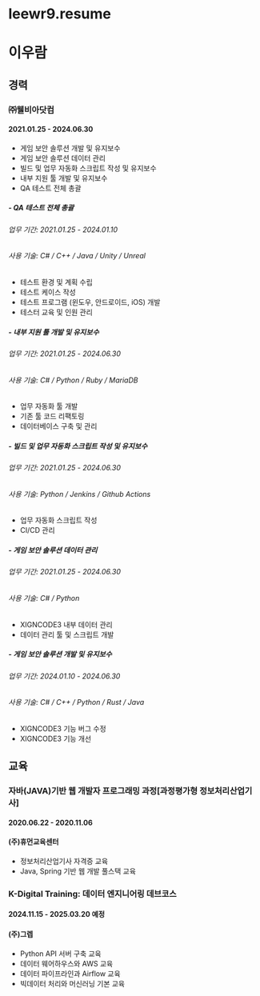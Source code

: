 # leewr9.resume

# 이우람 

## 경력
### ㈜웰비아닷컴
#### 2021.01.25 - 2024.06.30
* 게임 보안 솔루션 개발 및 유지보수
* 게임 보안 솔루션 데이터 관리
* 빌드 및 업무 자동화 스크립트 작성 및 유지보수
* 내부 지원 툴 개발 및 유지보수
* QA 테스트 전체 총괄
##### - QA 테스트 전체 총괄
###### 업무 기간: 2021.01.25 - 2024.01.10
###### 사용 기술: C# / C++ / Java / Unity / Unreal
* 테스트 환경 및 계획 수립
* 테스트 케이스 작성
* 테스트 프로그램 (윈도우, 안드로이드, iOS) 개발
* 테스터 교육 및 인원 관리
##### - 내부 지원 툴 개발 및 유지보수
###### 업무 기간: 2021.01.25 - 2024.06.30
###### 사용 기술: C# / Python / Ruby / MariaDB
* 업무 자동화 툴 개발
* 기존 툴 코드 리팩토링
* 데이터베이스 구축 및 관리
##### - 빌드 및 업무 자동화 스크립트 작성 및 유지보수
###### 업무 기간: 2021.01.25 - 2024.06.30
###### 사용 기술: Python / Jenkins / Github Actions
* 업무 자동화 스크립트 작성
* CI/CD 관리
##### - 게임 보안 솔루션 데이터 관리
###### 업무 기간: 2021.01.25 - 2024.06.30
###### 사용 기술: C# / Python
* XIGNCODE3 내부 데이터 관리
* 데이터 관리 툴 및 스크립트 개발
##### - 게임 보안 솔루션 개발 및 유지보수
###### 업무 기간: 2024.01.10 - 2024.06.30
###### 사용 기술: C# / C++ / Python / Rust / Java
* XIGNCODE3 기능 버그 수정
* XIGNCODE3 기능 개선

## 교육
### 자바(JAVA)기반 웹 개발자 프로그래밍 과정[과정평가형 정보처리산업기사]
#### 2020.06.22 - 2020.11.06
#### (주)휴먼교육센터
* 정보처리산업기사 자격증 교육
* Java, Spring 기반 웹 개발 풀스택 교육

### K-Digital Training: 데이터 엔지니어링 데브코스
#### 2024.11.15 - 2025.03.20 예정
#### (주)그렙
* Python API 서버 구축 교육
* 데이터 웨어하우스와 AWS 교육
* 데이터 파이프라인과 Airflow 교육
* 빅데이터 처리와 머신러닝 기본 교육

